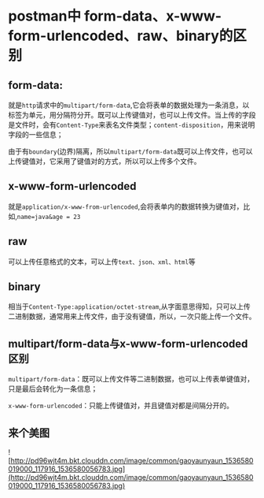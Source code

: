 # postman中 form-data、x-www-form-urlencoded、raw、binary的区别

## form-data:
 就是`http`请求中的`multipart/form-data`,它会将表单的数据处理为一条消息，以标签为单元，用分隔符分开。既可以上传键值对，也可以上传文件。当上传的字段是文件时，会有`Content-Type`来表名文件类型；`content-disposition`，用来说明字段的一些信息；

由于有`boundary`(边界)隔离，所以`multipart/form-data`既可以上传文件，也可以上传键值对，它采用了键值对的方式，所以可以上传多个文件。

## x-www-form-urlencoded

就是`application/x-www-from-urlencoded`,会将表单内的数据转换为键值对，比如,`name=java&age = 23`

## raw

可以上传任意格式的文本，可以上传`text、json、xml、html`等

## binary

相当于`Content-Type:application/octet-stream`,从字面意思得知，只可以上传二进制数据，通常用来上传文件，由于没有键值，所以，一次只能上传一个文件。

## multipart/form-data与x-www-form-urlencoded区别

`multipart/form-data`：既可以上传文件等二进制数据，也可以上传表单键值对，只是最后会转化为一条信息；

`x-www-form-urlencoded`：只能上传键值对，并且键值对都是间隔分开的。

## 来个美图
![http://pd96wjt4m.bkt.clouddn.com/image/common/gaoyaunyaun_1536580019000_117916_1536580056783.jpg](http://pd96wjt4m.bkt.clouddn.com/image/common/gaoyaunyaun_1536580019000_117916_1536580056783.jpg)

